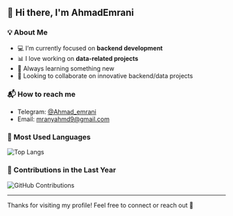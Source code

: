 ## 👋 Hi there, I'm AhmadEmrani

### 💡 About Me

* 💻 I’m currently focused on **backend development**
* 📊 I love working on **data-related projects**
* 🧠 Always learning something new 
* 🤝 Looking to collaborate on innovative backend/data projects

### 📬 How to reach me

* Telegram: [@Ahmad_emrani](https://t.me/Ahmad_emrani)
* Email: mranyahmd9@gmail.com

### 🚀 Most Used Languages

![Top Langs](https://github-readme-stats.vercel.app/api/top-langs/?username=AhmadEmrani&layout=compact&theme=tokyonight)


### 🚀 Contributions in the Last Year

![GitHub Contributions](https://github-readme-stats.vercel.app/api?username=AhmadEmrani&show=contributions&theme=tokyonight)


---
Thanks for visiting my profile! Feel free to connect or reach out 🚀
